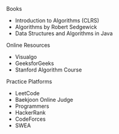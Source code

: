Books

- Introduction to Algorithms (CLRS)
- Algorithms by Robert Sedgewick
- Data Structures and Algorithms in Java

Online Resources

- Visualgo
- GeeksforGeeks
- Stanford Algorithm Course

Practice Platforms

- LeetCode
- Baekjoon Online Judge
- Programmers
- HackerRank
- CodeForces
- SWEA
